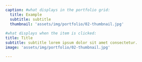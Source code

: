 ```yaml
---
caption: #what displays in the portfolio grid:
  title: Example
  subtitle: subtitle
  thumbnail: 'assets/img/portfolio/02-thumbnail.jpg'
  
#what displays when the item is clicked:
title: Title
subtitle: subtitle lorem ipsum dolor sit amet consectetur.
image: 'assets/img/portfolio/02-thumbnail.jpg'

---
```


